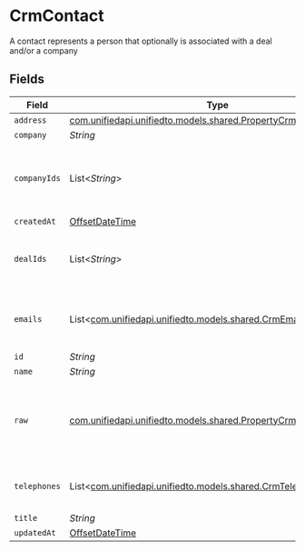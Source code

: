 # CrmContact

A contact represents a person that optionally is associated with a deal and/or a company


## Fields

| Field                                                                                                                | Type                                                                                                                 | Required                                                                                                             | Description                                                                                                          |
| -------------------------------------------------------------------------------------------------------------------- | -------------------------------------------------------------------------------------------------------------------- | -------------------------------------------------------------------------------------------------------------------- | -------------------------------------------------------------------------------------------------------------------- |
| `address`                                                                                                            | [com.unifiedapi.unifiedto.models.shared.PropertyCrmContactAddress](../../models/shared/PropertyCrmContactAddress.md) | :heavy_minus_sign:                                                                                                   | N/A                                                                                                                  |
| `company`                                                                                                            | *String*                                                                                                             | :heavy_minus_sign:                                                                                                   | N/A                                                                                                                  |
| `companyIds`                                                                                                         | List<*String*>                                                                                                       | :heavy_minus_sign:                                                                                                   | An array of company IDs associated with this contact                                                                 |
| `createdAt`                                                                                                          | [OffsetDateTime](https://docs.oracle.com/javase/8/docs/api/java/time/OffsetDateTime.html)                            | :heavy_minus_sign:                                                                                                   | N/A                                                                                                                  |
| `dealIds`                                                                                                            | List<*String*>                                                                                                       | :heavy_minus_sign:                                                                                                   | An array of deal IDs associated with this contact                                                                    |
| `emails`                                                                                                             | List<[com.unifiedapi.unifiedto.models.shared.CrmEmail](../../models/shared/CrmEmail.md)>                             | :heavy_minus_sign:                                                                                                   | An array of email addresses for this contact                                                                         |
| `id`                                                                                                                 | *String*                                                                                                             | :heavy_minus_sign:                                                                                                   | N/A                                                                                                                  |
| `name`                                                                                                               | *String*                                                                                                             | :heavy_minus_sign:                                                                                                   | N/A                                                                                                                  |
| `raw`                                                                                                                | [com.unifiedapi.unifiedto.models.shared.PropertyCrmContactRaw](../../models/shared/PropertyCrmContactRaw.md)         | :heavy_minus_sign:                                                                                                   | The raw data returned by the integration for this contact                                                            |
| `telephones`                                                                                                         | List<[com.unifiedapi.unifiedto.models.shared.CrmTelephone](../../models/shared/CrmTelephone.md)>                     | :heavy_minus_sign:                                                                                                   | An array of telephones for this contact                                                                              |
| `title`                                                                                                              | *String*                                                                                                             | :heavy_minus_sign:                                                                                                   | N/A                                                                                                                  |
| `updatedAt`                                                                                                          | [OffsetDateTime](https://docs.oracle.com/javase/8/docs/api/java/time/OffsetDateTime.html)                            | :heavy_minus_sign:                                                                                                   | N/A                                                                                                                  |